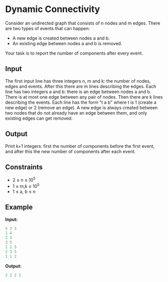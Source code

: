 # Dynamic Connectivity

Consider an undirected graph that consists of n nodes and m edges. There are two types of events that can happen:

* A new edge is created between nodes a and b.
* An existing edge between nodes a and b is removed.

Your task is to report the number of components after every event.

## Input

The first input line has three integers n, m and k: the number of nodes, edges and events.
After this there are m lines describing the edges. Each line has two integers a and b: there is an edge between nodes a and b. There is at most one edge between any pair of nodes.
Then there are k lines describing the events. Each line has the form "t a b" where t is 1 (create a new edge) or 2 (remove an edge). A new edge is always created between two nodes that do not already have an edge between them, and only existing edges can get removed.

## Output

Print k+1 integers: first the number of components before the first event, and after this the new number of components after each event.

## Constraints

* 2 &le;  n &le; 10<sup>5</sup>
* 1 &le;  m,k &le; 10<sup>5</sup>
* 1 &le; a, b &le; n

## Example

**Input:**
```c++
5 3 3
1 4
2 3
3 5
1 2 5
2 3 5
1 1 2
```

**Output:**
```c++
2 2 2 1
```  